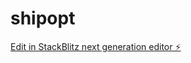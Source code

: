 # shipopt

[Edit in StackBlitz next generation editor ⚡️](https://stackblitz.com/~/github.com/TroyMiner/shipopt)